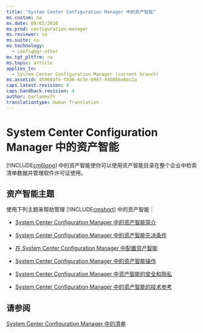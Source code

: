 ```yaml
---
title: "System Center Configuration Manager 中的资产智能"
ms.custom: na
ms.date: 09/02/2016
ms.prod: configuration-manager
ms.reviewer: na
ms.suite: na
ms.technology: 
  - configmgr-other
ms.tgt_pltfrm: na
ms.topic: article
applies_to: 
  - System Center Configuration Manager (current branch)
ms.assetid: 45969afe-f836-4c5e-b987-44585ba8ac2a
caps.latest.revision: 4
caps.handback.revision: 4
author: barlanmsft
translationtype: Human Translation
---
```

# System Center Configuration Manager 中的资产智能
[!INCLUDE[cm6long](../LocTest/includes/cm6long_md.md)] 中的资产智能使你可以使用资产智能目录在整个企业中检索清单数据并管理软件许可证使用。  
  
## 资产智能主题  
 使用下列主题来帮助管理 [!INCLUDE[cmshort](../LocTest/includes/cmshort_md.md)] 中的资产智能：  
  
-   [System Center Configuration Manager 中的资产智能简介](../LocTest/Introduction-to-Asset-Intelligence-in-System-Center-Configuration-Manager.md)  
  
-   [System Center Configuration Manager 中的资产智能先决条件](../LocTest/Prerequisites-for-Asset-Intelligence-in-System-Center-Configuration-Manager.md)  
  
-   [在 System Center Configuration Manager 中配置资产智能](../LocTest/Configuring-Asset-Intelligence-in-System-Center-Configuration-Manager.md)  
  
-   [System Center Configuration Manager 中的资产智能操作](../LocTest/Operations-for-Asset-Intelligence-in-System-Center-Configuration-Manager.md)  
  
-   [System Center Configuration Manager 中资产智能的安全和隐私](../LocTest/Security-and-privacy-for-Asset-Intelligence-in-System-Center-Configuration-Manager.md)  
  
-   [System Center Configuration Manager 中的资产智能的技术参考](../LocTest/Technical-reference-for-Asset-Intelligence-in-System-Center-Configuration-Manager.md)  
  
## 请参阅  
 [System Center Configuration Manager 中的清单](../LocTest/Inventory-in-System-Center-Configuration-Manager.md)